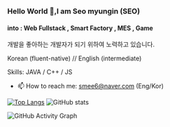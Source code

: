### Hello World 👋,I am Seo myungin (SEO)
#### into : Web Fullstack , Smart Factory , MES , Game

개발을 좋아하는 개발자가 되기 위하여 노력하고 있습니다.

Korean (fluent-native) // English (intermediate)

Skills: JAVA / C++ / JS

- 📫 How to reach me: smee6@naver.com (Eng/Kor) 

[![Top Langs](https://github-readme-stats.vercel.app/api/top-langs/?username=smee6)](https://github.com/anuraghazra/github-readme-stats) ![GitHub stats](https://github-readme-stats.vercel.app/api?username=smee6&show_icons=true)  

![GitHub Activity Graph](https://activity-graph.herokuapp.com/graph?username=smee6)  
